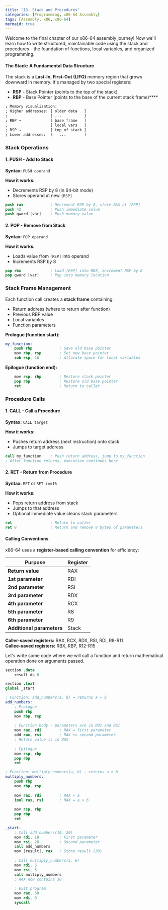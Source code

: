 ```yaml
---
title: "13. Stack and Procedures"
categories: [Programming, x86-64 Assembly]
tags: [Assembly, x86, x86-64]
mermaid: true
---
```



Welcome to the final chapter of our x86-64 assembly journey! Now we'll learn how to write structured, maintainable code using the stack and procedures - the foundation of functions, local variables, and organized programming.
#### **The Stack: A Fundamental Data Structure**

The stack is a **Last-In, First-Out (LIFO)** memory region that grows downward in memory. It's managed by two special registers:

- **RSP** - Stack Pointer (points to the top of the stack)
- **RBP** - Base Pointer (points to the base of the current stack frame)****

```txt
; Memory visualization:
; Higher addresses: [ older data   ]
;                   [ ...          ]
; RBP →             [ base frame   ]
;                   [ local vars   ]
; RSP →             [ top of stack ]
; Lower addresses:  [   ...        ]

```


### Stack Operations
#### 1. PUSH - Add to Stack

**Syntax:** `PUSH operand`

**How it works:**

- Decrements RSP by 8 (in 64-bit mode)
- Stores operand at new `[RSP]`

```s
push rax            ; Decrement RSP by 8, store RAX at [RSP]
push 42             ; Push immediate value
push qword [var]    ; Push memory value
```

#### 2. POP - Remove from Stack

**Syntax:** `POP operand`

**How it works:**

- Loads value from `[RSP]` into operand
- Increments RSP by 8

```s
pop rbx             ; Load [RSP] into RBX, increment RSP by 8
pop qword [var]     ; Pop into memory location
```

### Stack Frame Management

Each function call creates a **stack frame** containing:

- Return address (where to return after function)
- Previous RBP value
- Local variables
- Function parameters

**Prologue (function start):**

```s
my_function:
    push rbp            ; Save old base pointer
    mov rbp, rsp        ; Set new base pointer
    sub rsp, 16         ; Allocate space for local variables
```

**Epilogue (function end):**

```s
    mov rsp, rbp        ; Restore stack pointer
    pop rbp             ; Restore old base pointer
    ret                 ; Return to caller
```

### Procedure Calls

#### 1. CALL - Call a Procedure

**Syntax:** `CALL target`

**How it works:**

- Pushes return address (next instruction) onto stack
- Jumps to target address

```s
call my_function    ; Push return address, jump to my_function
; After function returns, execution continues here
```

#### 2. RET - Return from Procedure

**Syntax:** `RET` or `RET imm16`

**How it works:**

- Pops return address from stack
- Jumps to that address
- Optional immediate value cleans stack parameters

```s
ret                 ; Return to caller
ret 8               ; Return and remove 8 bytes of parameters
```

#### Calling Conventions

x86-64 uses a **register-based calling convention** for efficiency:

|Purpose|Register|
|---|---|
|**Return value**|RAX|
|**1st parameter**|RDI|
|**2nd parameter**|RSI|
|**3rd parameter**|RDX|
|**4th parameter**|RCX|
|**5th parameter**|R8|
|**6th parameter**|R9|
|**Additional parameters**|Stack|

**Caller-saved registers:** RAX, RCX, RDX, RSI, RDI, R8-R11  
**Callee-saved registers:** RBX, RBP, R12-R15

Let's write some code where we will call a function and return mathematical operation done on arguments passed.

```s
section .data
    result dq 0

section .text
global _start

; Function: add_numbers(a, b) → returns a + b
add_numbers:
    ; Prologue
    push rbp
    mov rbp, rsp
    
    ; Function body - parameters are in RDI and RSI
    mov rax, rdi        ; RAX = first parameter
    add rax, rsi        ; RAX += second parameter
    ; Return value is in RAX
    
    ; Epilogue
    mov rsp, rbp
    pop rbp
    ret

; Function: multiply_numbers(a, b) → returns a × b
multiply_numbers:
    push rbp
    mov rbp, rsp
    
    mov rax, rdi        ; RAX = a
    imul rax, rsi       ; RAX = a × b
    
    mov rsp, rbp
    pop rbp
    ret

_start:
    ; Call add_numbers(10, 20)
    mov rdi, 10         ; First parameter
    mov rsi, 20         ; Second parameter
    call add_numbers
    mov [result], rax   ; Store result (30)
    
    ; Call multiply_numbers(5, 6)  
    mov rdi, 5
    mov rsi, 6
    call multiply_numbers
    ; RAX now contains 30
    
    ; Exit program
    mov rax, 60
    mov rdi, 0
    syscall
```

